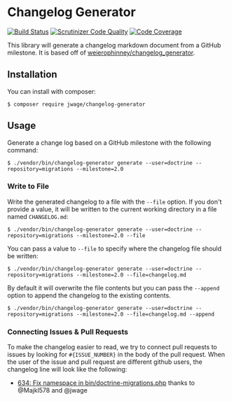 # Changelog Generator

[![Build Status](https://travis-ci.org/jwage/changelog-generator.svg)](https://travis-ci.org/jwage/changelog-generator)
[![Scrutinizer Code Quality](https://scrutinizer-ci.com/g/jwage/changelog-generator/badges/quality-score.png?b=master)](https://scrutinizer-ci.com/g/jwage/changelog-generator/?branch=master)
[![Code Coverage](https://scrutinizer-ci.com/g/jwage/changelog-generator/badges/coverage.png?b=master)](https://scrutinizer-ci.com/g/jwage/changelog-generator/?branch=master)

This library will generate a changelog markdown document from a GitHub milestone. It is based off of
[weierophinney/changelog_generator](https://github.com/weierophinney/changelog_generator).

## Installation

You can install with composer:

    $ composer require jwage/changelog-generator

## Usage

Generate a change log based on a GitHub milestone with the following command:

    $ ./vendor/bin/changelog-generator generate --user=doctrine --repository=migrations --milestone=2.0

### Write to File

Write the generated changelog to a file with the `--file` option. If you don't provide a value, it will be written
to the current working directory in a file named `CHANGELOG.md`:

    $ ./vendor/bin/changelog-generator generate --user=doctrine --repository=migrations --milestone=2.0 --file

You can pass a value to `--file` to specify where the changelog file should be written:

    $ ./vendor/bin/changelog-generator generate --user=doctrine --repository=migrations --milestone=2.0 --file=changelog.md

By default it will overwrite the file contents but you can pass the `--append` option to append the changelog to
the existing contents.

    $ ./vendor/bin/changelog-generator generate --user=doctrine --repository=migrations --milestone=2.0 --file=changelog.md --append

### Connecting Issues & Pull Requests

To make the changelog easier to read, we try to connect pull requests to issues by looking for `#{ISSUE_NUMBER}` in the body
of the pull request. When the user of the issue and pull request are different github users, the changelog line will look like the following:

- [634: Fix namespace in bin/doctrine-migrations.php](https://github.com/doctrine/migrations/pull/634) thanks to @Majkl578 and @jwage
